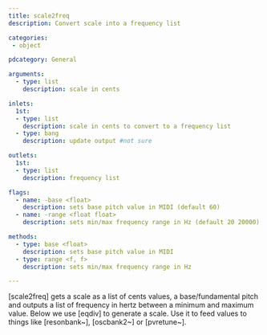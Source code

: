 ```yaml
---
title: scale2freq
description: Convert scale into a frequency list

categories:
 - object

pdcategory: General

arguments:
  - type: list
    description: scale in cents

inlets:
  1st:
  - type: list
    description: scale in cents to convert to a frequency list
  - type: bang
    description: update output #not sure

outlets:
  1st:
  - type: list
    description: frequency list

flags:
  - name: -base <float>
    description: sets base pitch value in MIDI (default 60)
  - name: -range <float float>
    description: sets min/max frequency range in Hz (default 20 20000)

methods:
  - type: base <float>
    description: sets base pitch value in MIDI
  - type: range <f, f>
    description: sets min/max frequency range in Hz

---
```


[scale2freq] gets a scale as a list of cents values, a base/fundamental pitch and outputs a list of frequency in hertz between a minimum and maximum value. Below we use [eqdiv] to generate a scale. Use it to feed values to things like [resonbank~], [oscbank2~] or [pvretune~].

